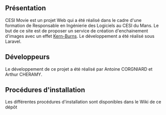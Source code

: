 ## Présentation

CESI Movie est un projet Web qui a été réalisé dans le cadre d'une formation de Responsable en Ingénierie des Logiciels au CESI du Mans.  Le but de ce site est de proposer un service de création d'enchainement d'images avec un effet [Kern-Burns](https://fr.wikipedia.org/wiki/Effet_Ken_Burns).
Le développement a été réalisé sous Laravel.

## Développeurs

Le développement de ce projet a été réalisé par Antoine CORGNIARD et Arthur CHERAMY.

## Procédures d'installation

Les différentes procédures d'installation sont disponibles dans le Wiki de ce dépôt
